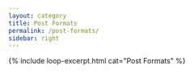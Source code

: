 ```yaml
---
layout: category
title: Post Formats
permalink: /post-formats/
sidebar: right
---
```


{% include loop-excerpt.html cat="Post Formats" %}
